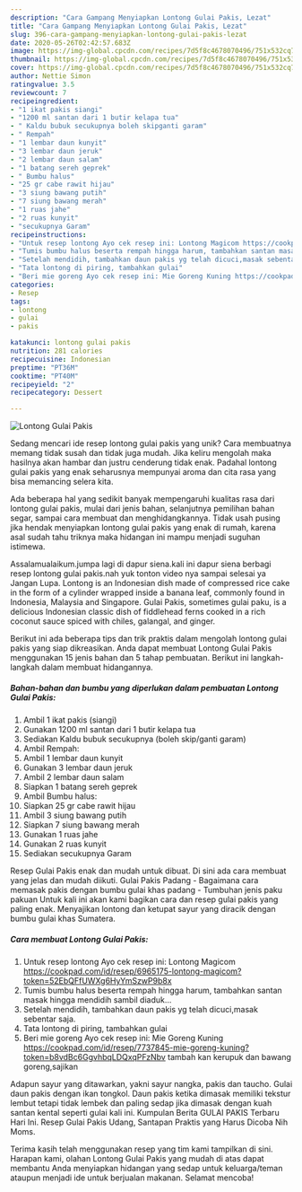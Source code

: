 ```yaml
---
description: "Cara Gampang Menyiapkan Lontong Gulai Pakis, Lezat"
title: "Cara Gampang Menyiapkan Lontong Gulai Pakis, Lezat"
slug: 396-cara-gampang-menyiapkan-lontong-gulai-pakis-lezat
date: 2020-05-26T02:42:57.683Z
image: https://img-global.cpcdn.com/recipes/7d5f8c4678070496/751x532cq70/lontong-gulai-pakis-foto-resep-utama.jpg
thumbnail: https://img-global.cpcdn.com/recipes/7d5f8c4678070496/751x532cq70/lontong-gulai-pakis-foto-resep-utama.jpg
cover: https://img-global.cpcdn.com/recipes/7d5f8c4678070496/751x532cq70/lontong-gulai-pakis-foto-resep-utama.jpg
author: Nettie Simon
ratingvalue: 3.5
reviewcount: 7
recipeingredient:
- "1 ikat pakis siangi"
- "1200 ml santan dari 1 butir kelapa tua"
- " Kaldu bubuk secukupnya boleh skipganti garam"
- " Rempah"
- "1 lembar daun kunyit"
- "3 lembar daun jeruk"
- "2 lembar daun salam"
- "1 batang sereh geprek"
- " Bumbu halus"
- "25 gr cabe rawit hijau"
- "3 siung bawang putih"
- "7 siung bawang merah"
- "1 ruas jahe"
- "2 ruas kunyit"
- "secukupnya Garam"
recipeinstructions:
- "Untuk resep lontong Ayo cek resep ini: Lontong Magicom https://cookpad.com/id/resep/6965175-lontong-magicom?token=52EbQFfUWXg6HyYmSzwP9b8x"
- "Tumis bumbu halus beserta rempah hingga harum, tambahkan santan masak hingga mendidih sambil diaduk..."
- "Setelah mendidih, tambahkan daun pakis yg telah dicuci,masak sebentar saja."
- "Tata lontong di piring, tambahkan gulai"
- "Beri mie goreng Ayo cek resep ini: Mie Goreng Kuning https://cookpad.com/id/resep/7737845-mie-goreng-kuning?token=b8vdBc6GgvhbqLDQxqPFzNbv tambah kan kerupuk dan bawang goreng,sajikan"
categories:
- Resep
tags:
- lontong
- gulai
- pakis

katakunci: lontong gulai pakis 
nutrition: 281 calories
recipecuisine: Indonesian
preptime: "PT36M"
cooktime: "PT40M"
recipeyield: "2"
recipecategory: Dessert

---
```



![Lontong Gulai Pakis](https://img-global.cpcdn.com/recipes/7d5f8c4678070496/751x532cq70/lontong-gulai-pakis-foto-resep-utama.jpg)

Sedang mencari ide resep lontong gulai pakis yang unik? Cara membuatnya memang tidak susah dan tidak juga mudah. Jika keliru mengolah maka hasilnya akan hambar dan justru cenderung tidak enak. Padahal lontong gulai pakis yang enak seharusnya mempunyai aroma dan cita rasa yang bisa memancing selera kita.

Ada beberapa hal yang sedikit banyak mempengaruhi kualitas rasa dari lontong gulai pakis, mulai dari jenis bahan, selanjutnya pemilihan bahan segar, sampai cara membuat dan menghidangkannya. Tidak usah pusing jika hendak menyiapkan lontong gulai pakis yang enak di rumah, karena asal sudah tahu triknya maka hidangan ini mampu menjadi suguhan istimewa.

Assalamualaikum.jumpa lagi di dapur siena.kali ini dapur siena berbagi resep lontong gulai pakis.nah yuk tonton video nya sampai selesai ya Jangan Lupa. Lontong is an Indonesian dish made of compressed rice cake in the form of a cylinder wrapped inside a banana leaf, commonly found in Indonesia, Malaysia and Singapore. Gulai Pakis, sometimes gulai paku, is a delicious Indonesian classic dish of fiddlehead ferns cooked in a rich coconut sauce spiced with chiles, galangal, and ginger.


Berikut ini ada beberapa tips dan trik praktis dalam mengolah lontong gulai pakis yang siap dikreasikan. Anda dapat membuat Lontong Gulai Pakis menggunakan 15 jenis bahan dan 5 tahap pembuatan. Berikut ini langkah-langkah dalam membuat hidangannya.

<!--inarticleads1-->

##### Bahan-bahan dan bumbu yang diperlukan dalam pembuatan Lontong Gulai Pakis:

1. Ambil 1 ikat pakis (siangi)
1. Gunakan 1200 ml santan dari 1 butir kelapa tua
1. Sediakan  Kaldu bubuk secukupnya (boleh skip/ganti garam)
1. Ambil  Rempah:
1. Ambil 1 lembar daun kunyit
1. Gunakan 3 lembar daun jeruk
1. Ambil 2 lembar daun salam
1. Siapkan 1 batang sereh geprek
1. Ambil  Bumbu halus:
1. Siapkan 25 gr cabe rawit hijau
1. Ambil 3 siung bawang putih
1. Siapkan 7 siung bawang merah
1. Gunakan 1 ruas jahe
1. Gunakan 2 ruas kunyit
1. Sediakan secukupnya Garam


Resep Gulai Pakis enak dan mudah untuk dibuat. Di sini ada cara membuat yang jelas dan mudah diikuti. Gulai Pakis Padang - Bagaimana cara memasak pakis dengan bumbu gulai khas padang - Tumbuhan jenis paku pakuan Untuk kali ini akan kami bagikan cara dan resep gulai pakis yang paling enak. Menyajikan lontong dan ketupat sayur yang diracik dengan bumbu gulai khas Sumatera. 

<!--inarticleads2-->

##### Cara membuat Lontong Gulai Pakis:

1. Untuk resep lontong Ayo cek resep ini: Lontong Magicom https://cookpad.com/id/resep/6965175-lontong-magicom?token=52EbQFfUWXg6HyYmSzwP9b8x
1. Tumis bumbu halus beserta rempah hingga harum, tambahkan santan masak hingga mendidih sambil diaduk...
1. Setelah mendidih, tambahkan daun pakis yg telah dicuci,masak sebentar saja.
1. Tata lontong di piring, tambahkan gulai
1. Beri mie goreng Ayo cek resep ini: Mie Goreng Kuning https://cookpad.com/id/resep/7737845-mie-goreng-kuning?token=b8vdBc6GgvhbqLDQxqPFzNbv tambah kan kerupuk dan bawang goreng,sajikan


Adapun sayur yang ditawarkan, yakni sayur nangka, pakis dan taucho. Gulai daun pakis dengan ikan tongkol. Daun pakis ketika dimasak memiliki tekstur lembut tetapi tidak lembek dan paling sedap jika dimasak dengan kuah santan kental seperti gulai kali ini. Kumpulan Berita GULAI PAKIS Terbaru Hari Ini. Resep Gulai Pakis Udang, Santapan Praktis yang Harus Dicoba Nih Moms. 

Terima kasih telah menggunakan resep yang tim kami tampilkan di sini. Harapan kami, olahan Lontong Gulai Pakis yang mudah di atas dapat membantu Anda menyiapkan hidangan yang sedap untuk keluarga/teman ataupun menjadi ide untuk berjualan makanan. Selamat mencoba!
